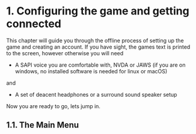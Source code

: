 # 1. Configuring the game and getting connected
This chapter will guide you through the offline process of setting up the game and creating an account.
If you have sight, the games text is printed to the screen, however otherwise you will need 

 - A SAPI voice you are comfortable with, NVDA or JAWS (if you are on windows, no installed software is needed for linux or macOS)

and

 - A set of deacent headphones or a surround sound speaker setup

Now you are ready to go, lets jump in.


## 1.1. The Main Menu
